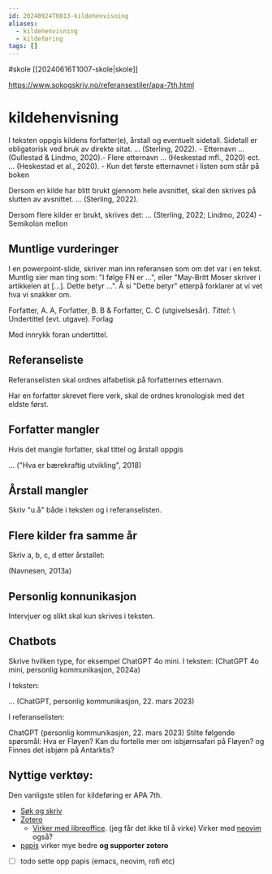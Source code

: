 ```yaml
---
id: 20240924T0813-kildehenvisning
aliases:
  - kildehenvisning
  - kildeføring
tags: []
---
```


#skole [[20240616T1007-skole|skole]]

https://www.sokogskriv.no/referansestiler/apa-7th.html

# kildehenvisning

I teksten oppgis kildens forfatter(e), årstall og eventuelt sidetall.
Sidetall er obligatorisk ved bruk av direkte sitat.
... (Sterling, 2022). - Etternavn
... (Gullestad & Lindmo, 2020).- Flere etternavn
... (Heskestad mfl., 2020) ect. ... (Heskestad et al., 2020). - Kun det første etternavnet i listen som står på boken

Dersom en kilde har blitt brukt gjennom hele avsnittet, skal den skrives på slutten av avsnittet.
... (Sterling, 2022).

Dersom flere kilder er brukt, skrives det:
... (Sterling, 2022; Lindmo, 2024) - Semikolon mellon

## Muntlige vurderinger

I en powerpoint-slide, skriver man inn referansen som om det var i en tekst. Muntlig sier man ting som:
"I følge FN er ...", eller "May-Britt Moser skriver i artikkelen at [...]. Dette betyr ...". Å si "Dette betyr" etterpå forklarer at vi vet hva vi snakker om.

Forfatter, A. A, Forfatter, B. B & Forfatter, C. C (utgivelsesår). _Tittel_:
\ Undertittel (evt. utgave). Forlag

Med innrykk foran undertittel.

## Referanseliste

Referanselisten skal ordnes alfabetisk på forfatternes etternavn.

Har en forfatter skrevet flere verk, skal de ordnes kronologisk med det eldste først.

## Forfatter mangler

Hvis det mangle forfatter, skal tittel og årstall oppgis

... ("Hva er bærekraftig utvikling", 2018)

## Årstall mangler

Skriv "u.å" både i teksten og i referanselisten.

## Flere kilder fra samme år

Skriv a, b, c, d etter årstallet:

(Navnesen, 2013a)

## Personlig konnunikasjon

Intervjuer og slikt skal kun skrives i teksten.

## Chatbots

Skrive hvilken type, for eksempel ChatGPT 4o mini. I teksten: (ChatGPT 4o mini, personlig kommunikasjon, 2024a)

I teksten:

... (ChatGPT, personlig kommunikasjon, 22. mars 2023)

I referanselisten:

ChatGPT (personlig kommunikasjon, 22. mars 2023)
Stilte følgende spørsmål: Hva er Fløyen? Kan du fortelle mer om isbjørnsafari på Fløyen? og Finnes det isbjørn på Antarktis?

## Nyttige verktøy:

Den vanligste stilen for kildeføring er APA 7th.

- [Søk og skriv](https://www.sokogskriv.no/)
- [Zotero](https://www.zotero.org/)
  - [Virker med libreoffice](https://www.zotero.org/support/word_processor_integration). (jeg får det ikke til å virke)
    Virker med [neovim](https://github.com/jalvesaq/zotcite) også?
- [papis](https://github.com/papis/papis) virker mye bedre **og supporter zotero**
- [ ] todo sette opp papis (emacs, neovim, rofi etc)
